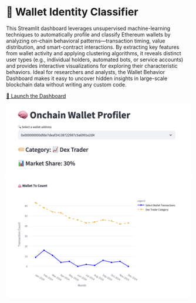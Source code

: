 
# 💼 Wallet Identity Classifier
This Streamlit dashboard leverages unsupervised machine-learning techniques to automatically profile and classify Ethereum wallets by analyzing on-chain behavioral patterns—transaction timing, value distribution, and smart-contract interactions. By extracting key features from wallet activity and applying clustering algorithms, it reveals distinct user types (e.g., individual holders, automated bots, or service accounts) and provides interactive visualizations for exploring their characteristic behaviors. Ideal for researchers and analysts, the Wallet Behavior Dashboard makes it easy to uncover hidden insights in large-scale blockchain data without writing any custom code.


[🔗 Launch the Dashboard](https://onchainwalletprofiler.streamlit.app/)

![Dashboard Preview](https://github.com/bellatrix-ds/ml-in-crypto/blob/main/03_Wallet_Identity_Classifier/11.png)
![Dashboard Preview](https://github.com/bellatrix-ds/ml-in-crypto/blob/main/03_Wallet_Identity_Classifier/12.png)
